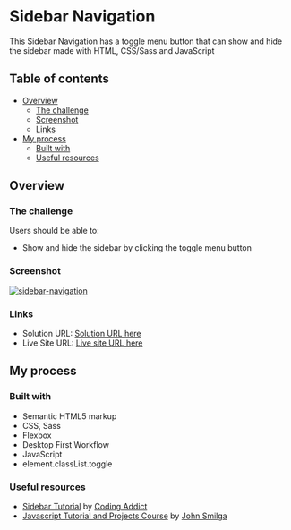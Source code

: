# Sidebar Navigation

This Sidebar Navigation has a toggle menu button that can show and hide the sidebar made with HTML, CSS/Sass and JavaScript

## Table of contents

- [Overview](#overview)
  - [The challenge](#the-challenge)
  - [Screenshot](#screenshot)
  - [Links](#links)
- [My process](#my-process)
  - [Built with](#built-with)
  - [Useful resources](#useful-resources)

## Overview

### The challenge

Users should be able to:

- Show and hide the sidebar by clicking the toggle menu button

### Screenshot

[![sidebar-navigation](https://user-images.githubusercontent.com/20262557/185739734-7eab1302-de39-41e7-b557-71cd37a03513.JPG)](https://joemar-ceneza.github.io/sidebar-navigation/)

### Links

- Solution URL: [Solution URL here](https://github.com/joemar-ceneza/sidebar-navigation)
- Live Site URL: [Live site URL here](https://joemar-ceneza.github.io/sidebar-navigation/)

## My process

### Built with

- Semantic HTML5 markup
- CSS, Sass
- Flexbox
- Desktop First Workflow
- JavaScript
- element.classList.toggle

### Useful resources

- [Sidebar Tutorial](https://www.youtube.com/watch?v=c5SIG7Ie0dM&t=421s) by [Coding Addict](https://www.youtube.com/channel/UCMZFwxv5l-XtKi693qMJptA)
- [Javascript Tutorial and Projects Course](https://www.udemy.com/course/javascript-tutorial-for-beginners-w/) by [John Smilga](https://www.johnsmilga.com/)

